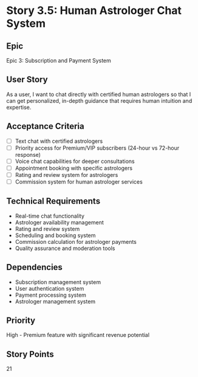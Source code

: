 # Story 3.5: Human Astrologer Chat System

## Epic

Epic 3: Subscription and Payment System

## User Story

As a user, I want to chat directly with certified human astrologers so that I can get personalized, in-depth guidance that requires human intuition and expertise.

## Acceptance Criteria

- [ ] Text chat with certified astrologers
- [ ] Priority access for Premium/VIP subscribers (24-hour vs 72-hour response)
- [ ] Voice chat capabilities for deeper consultations
- [ ] Appointment booking with specific astrologers
- [ ] Rating and review system for astrologers
- [ ] Commission system for human astrologer services

## Technical Requirements

- Real-time chat functionality
- Astrologer availability management
- Rating and review system
- Scheduling and booking system
- Commission calculation for astrologer payments
- Quality assurance and moderation tools

## Dependencies

- Subscription management system
- User authentication system
- Payment processing system
- Astrologer management system

## Priority

High - Premium feature with significant revenue potential

## Story Points

21
